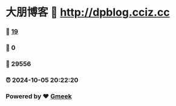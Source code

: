 # 大朋博客 :link: http://dpblog.cciz.cc 
### :page_facing_up: [19](http://dpblog.cciz.cc/tag.html) 
### :speech_balloon: 0 
### :hibiscus: 29556 
### :alarm_clock: 2024-10-05 20:22:20 
### Powered by :heart: [Gmeek](https://github.com/Meekdai/Gmeek)
